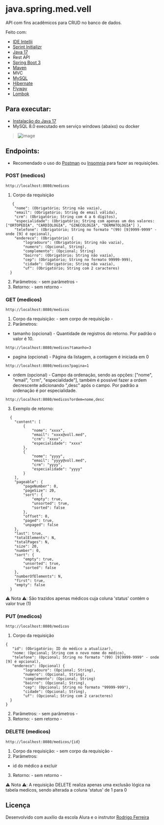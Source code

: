 # java.spring.med.vell

API com fins acadêmicos para CRUD no banco de dados.

Feito com:
- [IDE Intellij](https://www.jetbrains.com/pt-br/idea/)
- [Sprint Initializr](https://start.spring.io/)
- [Java 17](https://www.oracle.com/java)
- Rest API
- [Spring Boot 3](https://spring.io/projects/spring-boot)
- [Maven](https://maven.apache.org/)
- MVC
- [MySQL](https://www.mysql.com/)
- [Hibernate](https://hibernate.org/)
- [Flyway](https://flywaydb.org/)
- [Lombok](https://projectlombok.org/)

## Para executar:
- [Instalação do Java 17](https://www.oracle.com/br/java/technologies/downloads/#java17)
- MySQL 8.0 executado em serviço windows (abaixo) ou docker
>![image](https://github.com/felipegilisk/java.spring.med.vell/assets/95372771/828d630d-4183-4af7-86fe-69108380f02e)

## Endpoints:
- Recomendado o uso do [Postman](https://www.postman.com/downloads/) ou [Insomnia](https://insomnia.rest/download) para fazer as requisições.

### POST (medicos)
```
http://localhost:8080/medicos
```
1. Corpo da requisição
```
   {
    "nome": (Obrigatório; String não vazia),
    "email": (Obrigatório; String de email válida),
    "crm": (Obrigatório; String com 4 a 6 dígitos),
    "especialidade": (Obrigatório; String com apenas um dos valores: ["ORTOPEDIA", "CARDIOLOGIA", "GINECOLOGIA", "DERMATOLOGIA"] ),
    "telefone": (Obrigatório; String no formato "(99) [9]9999-9999" - onde [9] é opcional),
    "endereco": (Obrigatório) {
        "logradouro": (Obrigatório; String não vazia),
        "numero": (Opcional, String),
        "complemento": (Opcional; String)
        "bairro": (Obrigatório; String não vazia),
        "cep": (Obrigatório; String no formato 99999-999),
        "cidade": (Obrigatório; String não vazia),
        "uf": (Obrigatório; String com 2 caracteres)
  }
```
2. Parâmetros: - sem parâmetros -
3. Retorno: - sem retorno -

### GET (medicos)
```
http://localhost:8080/medicos
```

1. Corpo da requisição: - sem corpo de requisição -
2. Parâmetros:
- tamanho (opcional) - Quantidade de registros do retorno. Por padrão o valor é 10.
```
http://localhost:8080/medicos?tamanho=3
```
- pagina (opcional) - Página da listagem, a contagem é iniciada em 0
```
http://localhost:8080/medicos?pagina=1
```
- ordem (opcional) - Campo da ordenação, sendo as opções: ["nome", "email", "crm", "especialidade"], também é possível fazer a ordem decrescente adicionando ",desc" após o campo. Por padrão a ordenação é por especialidade.
```
http://localhost:8080/medicos?ordem=nome,desc
```
3. Exemplo de retorno:
```
  {
    "content": [
        {
            "nome": "xxxx",
            "email": "xxxx@voll.med",
            "crm": "xxxx",
            "especialidade": "xxxx"
        },
        {
            "nome": "yyyy",
            "email": "yyyy@voll.med",
            "crm": "yyyy",
            "especialidade": "yyyy"
        }
    ],
    "pageable": {
        "pageNumber": 0,
        "pageSize": 20,
        "sort": {
            "empty": true,
            "unsorted": true,
            "sorted": false
        },
        "offset": 0,
        "paged": true,
        "unpaged": false
    },
    "last": true,
    "totalElements": N,
    "totalPages": N,
    "size": 20,
    "number": 0,
    "sort": {
        "empty": true,
        "unsorted": true,
        "sorted": false
    },
    "numberOfElements": N,
    "first": true,
    "empty": false
  }
```

⚠️ Nota ⚠️: São trazidos apenas médicos cuja coluna 'status' contém o valor true (1)

### PUT (medicos)
```
http://localhost:8080/medicos
```
1. Corpo da requisição
```
{
   "id": (Obrigatório; ID do médico a atualizar),
   "nome: (Opcional; String com o novo nome do médico),
   "telefone": (Opcional; String no formato "(99) [9]9999-9999" - onde [9] é opcional),
   "endereco": (Opcional) {
        "logradouro": (Opcional; String),
        "numero": (Opcional, String),
        "complemento": (Opcional; String)
        "bairro": (Opcional; String),
        "cep": (Opcional; String no formato "99999-999"),
        "cidade": (Opcional; String),
        "uf": (Opcional; String com 2 caracteres)
  }
}
```
2. Parâmetros: - sem parâmetros -
3. Retorno: - sem retorno -

### DELETE (medicos)
```
http://localhost:8080/medicos/{id}
```
1. Corpo da requisição: - sem corpo da requisição - 
2. Parâmetros:
- id do médico a excluir
3. Retorno: - sem retorno -

⚠️ Nota ⚠️: A requisição DELETE realiza apenas uma exclusão lógica na tabela medicos, sendo alterada a coluna 'status' de 1 para 0

## Licença
Desenvolvido com auxílio da escola Alura e o instrutor [Rodrigo Ferreira](https://cursos.alura.com.br/user/rodrigo-ferreira)
